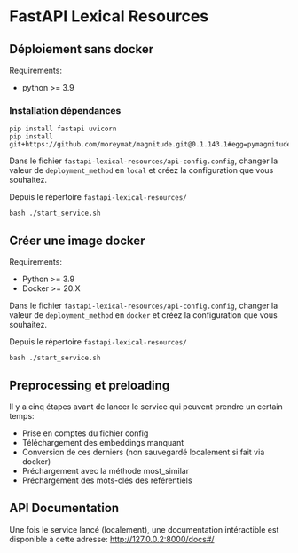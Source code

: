 # FastAPI Lexical Resources

## Déploiement sans docker

Requirements: 
- python >= 3.9

### Installation dépendances

```
pip install fastapi uvicorn
pip install git+https://github.com/moreymat/magnitude.git@0.1.143.1#egg=pymagnitude
```

Dans le fichier `fastapi-lexical-resources/api-config.config`, changer la valeur de `deployment_method` en `local` et créez la configuration que vous souhaitez.

Depuis le répertoire `fastapi-lexical-resources/`

```
bash ./start_service.sh
```

## Créer une image docker

Requirements:
- Python >= 3.9
- Docker >= 20.X

Dans le fichier `fastapi-lexical-resources/api-config.config`, changer la valeur de `deployment_method` en `docker` et créez la configuration que vous souhaitez.

Depuis le répertoire `fastapi-lexical-resources/`

```
bash ./start_service.sh
```


## Preprocessing et preloading

Il y a cinq étapes avant de lancer le service qui peuvent prendre un certain temps:

- Prise en comptes du fichier config
- Téléchargement des embeddings manquant
- Conversion de ces derniers    (non sauvegardé localement si fait via docker)
- Préchargement avec la méthode most_similar 
- Préchargement des mots-clés des reférentiels 

## API Documentation

Une fois le service lancé (localement), une documentation intéractible est disponible à cette adresse: http://127.0.0.2:8000/docs#/
